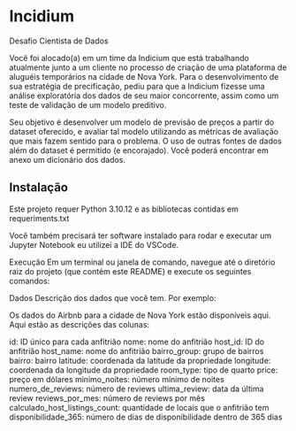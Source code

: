 # Incidium
 Desafio Cientista de Dados

Você foi alocado(a) em um time da Indicium que está trabalhando atualmente junto a um cliente no processo de criação de uma plataforma de aluguéis temporários na cidade de Nova York. Para o desenvolvimento de sua estratégia de precificação, pediu para que a Indicium fizesse uma análise exploratória dos dados de seu maior concorrente, assim como um teste de validação de um modelo preditivo.

Seu objetivo é desenvolver um modelo de previsão de preços a partir do dataset oferecido, e avaliar tal modelo utilizando as métricas de avaliação que mais fazem sentido para o problema. O uso de outras fontes de dados além do dataset é permitido (e encorajado). Você poderá encontrar em anexo um dicionário dos dados.

## Instalação

Este projeto requer Python 3.10.12 e as bibliotecas contidas em requeriments.txt

Você também precisará ter software instalado para rodar e executar um Jupyter Notebook eu utilizei a IDE do VSCode.

Execução
Em um terminal ou janela de comando, navegue até o diretório raiz do projeto (que contém este README) e execute os seguintes comandos: 

Dados
Descrição dos dados que você tem. Por exemplo:

Os dados do Airbnb para a cidade de Nova York estão disponíveis aqui. Aqui estão as descrições das colunas:

id: ID único para cada anfitrião
nome: nome do anfitrião
host_id: ID do anfitrião
host_name: nome do anfitrião
bairro_group: grupo de bairros
bairro: bairro
latitude: coordenada da latitude da propriedade
longitude: coordenada da longitude da propriedade
room_type: tipo de quarto
price: preço em dólares
minimo_noites: número mínimo de noites
numero_de_reviews: número de reviews
ultima_review: data da última review
reviews_por_mes: número de reviews por mês
calculado_host_listings_count: quantidade de locais que o anfitrião tem
disponibilidade_365: número de dias de disponibilidade dentro de 365 dias


